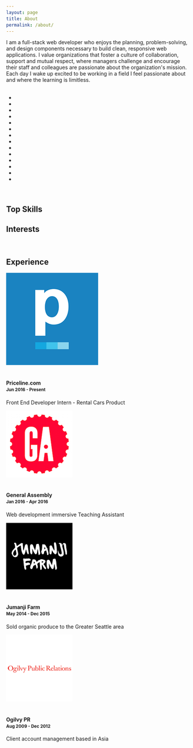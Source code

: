 ```yaml
---
layout: page
title: About
permalink: /about/
---
```


<div class="abt-me">I am a full-stack web developer who enjoys the planning, problem-solving, and design components necessary to build clean, responsive web applications. I value organizations that foster a culture of collaboration, support and mutual respect, where managers challenge and encourage their staff and colleagues are passionate about the organization's mission. Each day I wake up excited to be working in a field I feel passionate about and where the learning is limitless.
</div>
<br />
<div class="row">
	<div class="col-xs-12">
		<div class="col-xs-1"></div>
		<div class="col-xs-10">
		<ul class="dev-icons">
			<li><i class="devicon-angularjs-plain"></i></li>
			<li><i class="devicon-bootstrap-plain"></i></li>
			<li><i class="devicon-css3-plain"></i></li>
			<li><i class="devicon-github-plain"></i></li>
			<li><i class="devicon-heroku-plain"></i></li>
			<li><i class="devicon-html5-plain"></i></li>
			<li><i class="devicon-javascript-plain"></i></li>
			<li><i class="devicon-jquery-plain"></i></li>
			<li><i class="devicon-mongodb-plain"></i></li>
			<li><i class="devicon-nodejs-plain"></i></li>
			<li><i class="devicon-postgresql-plain"></i></li>
			<li><i class="devicon-rails-plain"></i></li>
			<li><i class="devicon-ruby-plain"></i></li>
			<li><i class="devicon-sass-original"></i></li>
		</ul>
		</div>
		<div class="col-xs-1"></div>
	</div>
</div>
<br />
<div class="row">
	<div class="col-xs-12">
		<div id="rad-chart1" class="rad-charts col-sm-6">
			<h2>Top Skills</h2>
			<canvas id="myChart" width="400" height="400"></canvas>
		</div>
		<div class="rad-charts col-sm-6">
			<h2>Interests</h2>
			<canvas id="secChart" width="400" height="400"></canvas>
		</div>
	</div>
</div>
<br />
<div class="rad-charts row exp-icons">
		<h2>Experience</h2>
		<div class="col-md-6">
			<div><a href="https://www.priceline.com/"><img src="/assets/images/pcln_logo.png" /></a></div>
			<br />
			<h4>Priceline.com<br /><small>Jun 2016 - Present</small></h4>
			<p>Front End Developer Intern - Rental Cars Product</p>
		</div>
		<div class="col-md-6">
			<div><a href="https://generalassemb.ly/seattle"><img src="/assets/images/ga_logo.jpeg" /></a></div>
			<br />
			<h4>General Assembly<br /><small>Jan 2016 - Apr 2016</small></h4>
			<p>Web development immersive Teaching Assistant</p>
		</div>
		<div class="col-md-6">
			<div><a href="http://www.jumanjifarm.com/"><img src="/assets/images/JF_logo.png" /></a></div>
			<br />
			<h4>Jumanji Farm<br /><small>May 2014 - Dec 2015</small></h4>
			<p>Sold organic produce to the Greater Seattle area</p>
		</div>
		<div class="col-md-6">
			<div><a href="https://www.ogilvypr.com/"><img src="/assets/images/logo-ogilvy.png" /></a></div>
			<br />
			<h4>Ogilvy PR<br /><small>Aug 2009 - Dec 2012</small></h4>
			<p>Client account management based in Asia</p>
		</div>
</div>
<div>
